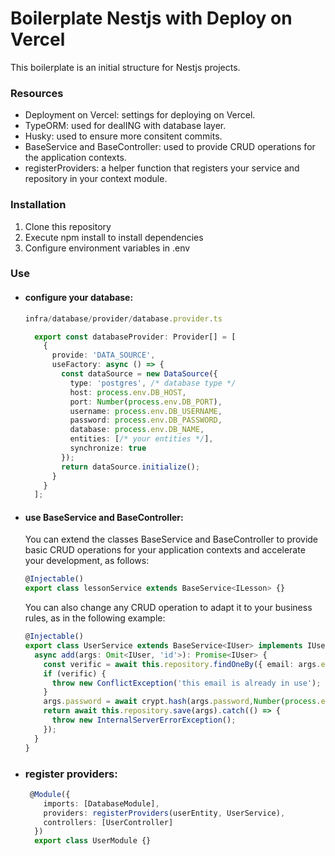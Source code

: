 # Boilerplate Nestjs  with Deploy on Vercel 
  This boilerplate is an initial structure for Nestjs projects.

### Resources
 -  Deployment on Vercel: settings for deploying on Vercel.
 -  TypeORM: used for dealING with database layer.
 -  Husky:  used to ensure more consitent commits.
 -  BaseService and BaseController: used to provide CRUD operations for the application contexts.
 -  registerProviders: a helper function that registers your service and repository in your context module.

 
### Installation
1. Clone this repository
2. Execute npm install to install dependencies
3. Configure environment variables in .env

### Use
 - #### configure your database:
    ``` typescript 
    infra/database/provider/database.provider.ts

      export const databaseProvider: Provider[] = [
        {
          provide: 'DATA_SOURCE',
          useFactory: async () => {
            const dataSource = new DataSource({
              type: 'postgres', /* database type */
              host: process.env.DB_HOST,
              port: Number(process.env.DB_PORT),
              username: process.env.DB_USERNAME,
              password: process.env.DB_PASSWORD,
              database: process.env.DB_NAME,
              entities: [/* your entities */],
              synchronize: true
            });
            return dataSource.initialize();
          }
        }
      ];
    ```
 
 - #### use BaseService and BaseController:
    You can extend the classes BaseService and BaseController to provide basic CRUD operations for your application contexts and accelerate your development, as follows:

    ```typescript 
    @Injectable()
    export class lessonService extends BaseService<ILesson> {}
    ```

    You can also change any CRUD operation to adapt it to your business rules, as in the following example:

    ```typescript
    @Injectable()
    export class UserService extends BaseService<IUser> implements IUserService {  
      async add(args: Omit<IUser, 'id'>): Promise<IUser> {  
        const verific = await this.repository.findOneBy({ email: args.email });
        if (verific) {
          throw new ConflictException('this email is already in use');
        }
        args.password = await crypt.hash(args.password,Number(process.env.CRYPT_SALT));
        return await this.repository.save(args).catch(() => {
          throw new InternalServerErrorException();
        });
      }
    }
      ```

- ### register providers:
  
  ```typescript
   @Module({
      imports: [DatabaseModule],
      providers: registerProviders(userEntity, UserService),
      controllers: [UserController]
    })
    export class UserModule {}
  ```
